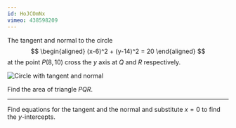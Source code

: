 ```yaml
---
id: HoJCOmNx
vimeo: 438598209
---
```


The tangent and normal to the circle
$$
\begin{aligned}
(x-6)^2 + (y-14)^2 = 20
\end{aligned}
$$
at the point $P(8, 10)$ cross the $y$ axis at $Q$ and $R$ respectively.

![Circle with tangent and normal](/img/learn/geom-17.svg)

Find the area of triangle $PQR.$

---

Find equations for the tangent and the normal and substitute $x = 0$ to find the $y$-intercepts.
